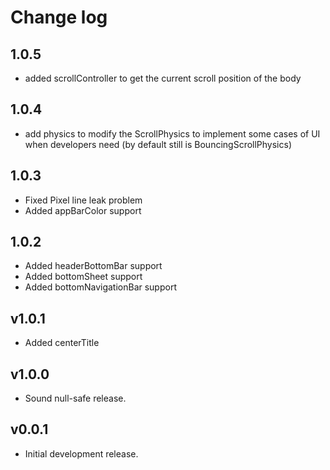 # Change log

## 1.0.5

- added scrollController to get the current scroll position of the body

## 1.0.4

- add physics to modify the ScrollPhysics to implement some cases of UI when developers need (by default still is BouncingScrollPhysics)

## 1.0.3

- Fixed Pixel line leak problem
- Added appBarColor support

## 1.0.2

- Added headerBottomBar support
- Added bottomSheet support
- Added bottomNavigationBar support

## v1.0.1

- Added centerTitle

## v1.0.0

- Sound null-safe release.

## v0.0.1

- Initial development release.
